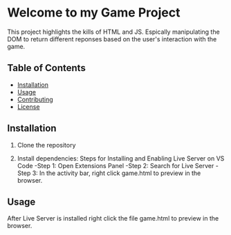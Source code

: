 # Welcome to my Game Project
This project highlights the kills of HTML and JS. Espically manipulating the DOM to return different reponses based on the user's interaction with the game. 

## Table of Contents
- [Installation](#installation)
- [Usage](#usage)
- [Contributing](#contributing)
- [License](#license)

## Installation 
1. Clone the repository 

2. Install dependencies: Steps for Installing and Enabling Live Server on VS Code
-Step 1: Open Extensions Panel
-Step 2: Search for Live Server
-Step 3: In the activity bar, right click game.html to preview in the browser. 

<!-- launch server in terminal maybe with node  -->

<!-- If there are any issues using Live Server please debug with this [guide](https://www.geeksforgeeks.org/how-to-enable-live-server-on-visual-studio-code/) -->

## Usage
After Live Server is installed right click the file game.html to preview in the browser.
<!-- update this to run with server terminal and go to local host -->
<!-- change the title and add a description of the game  -->



